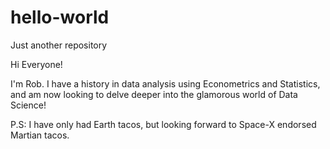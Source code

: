 # hello-world
Just another repository

Hi Everyone!

I'm Rob. I have a history in data analysis using Econometrics and Statistics, and am now looking to delve deeper into the glamorous world of Data Science!

P.S: I have only had Earth tacos, but looking forward to Space-X endorsed Martian tacos.
